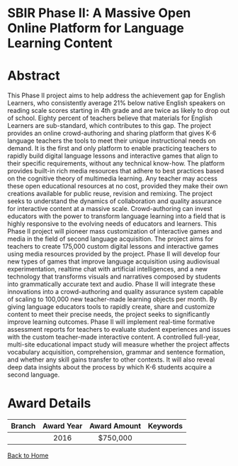 
SBIR Phase II: A Massive Open Online Platform for Language Learning Content
===========================================================================

# Abstract


This Phase II project aims to help address the achievement gap for English Learners, who consistently average 21% below native English speakers on reading scale scores starting in 4th grade and are twice as likely to drop out of school. Eighty percent of teachers believe that materials for English Learners are sub-standard, which contributes to this gap. The project provides an online crowd-authoring and sharing platform that gives K-6 language teachers the tools to meet their unique instructional needs on demand. It is the first and only platform to enable practicing teachers to rapidly build digital language lessons and interactive games that align to their specific requirements, without any technical know-how. The platform provides built-in rich media resources that adhere to best practices based on the cognitive theory of multimedia learning. Any teacher may access these open educational resources at no cost, provided they make their own creations available for public reuse, revision and remixing. The project seeks to understand the dynamics of collaboration and quality assurance for interactive content at a massive scale. Crowd-authoring can invest educators with the power to transform language learning into a field that is highly responsive to the evolving needs of educators and learners. This Phase II project will pioneer mass customization of interactive games and media in the field of second language acquisition. The project aims for teachers to create 175,000 custom digital lessons and interactive games using media resources provided by the project. Phase II will develop four new types of games that improve language acquisition using audiovisual experimentation, realtime chat with artificial intelligences, and a new technology that transforms visuals and narratives composed by students into grammatically accurate text and audio. Phase II will integrate these innovations into a crowd-authoring and quality assurance system capable of scaling to 100,000 new teacher-made learning objects per month. By giving language educators tools to rapidly create, share and customize content to meet their precise needs, the project seeks to significantly improve learning outcomes. Phase II will implement real-time formative assessment reports for teachers to evaluate student experiences and issues with the custom teacher-made interactive content. A controlled full-year, multi-site educational impact study will measure whether the project affects vocabulary acquisition, comprehension, grammar and sentence formation, and whether any skill gains transfer to other contexts. It will also reveal deep data insights about the process by which K-6 students acquire a second language.  

# Award Details

|Branch|Award Year|Award Amount|Keywords|
| :---: | :---: | :---: | :---: |
||2016|$750,000||
  
  


[Back to Home](https://github.com/chrischow/dod_sbir_awards/Reports/JT/#267)
